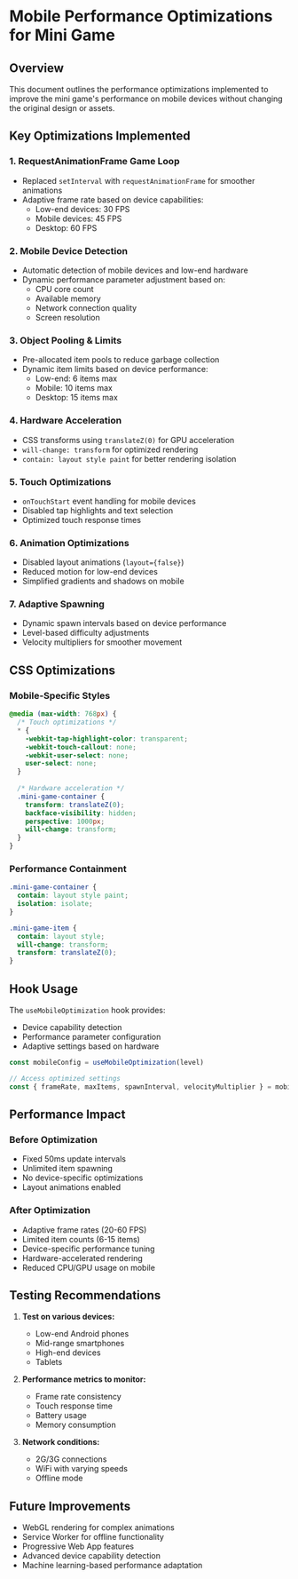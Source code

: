 # Mobile Performance Optimizations for Mini Game

## Overview
This document outlines the performance optimizations implemented to improve the mini game's performance on mobile devices without changing the original design or assets.

## Key Optimizations Implemented

### 1. RequestAnimationFrame Game Loop
- Replaced `setInterval` with `requestAnimationFrame` for smoother animations
- Adaptive frame rate based on device capabilities:
  - Low-end devices: 30 FPS
  - Mobile devices: 45 FPS
  - Desktop: 60 FPS

### 2. Mobile Device Detection
- Automatic detection of mobile devices and low-end hardware
- Dynamic performance parameter adjustment based on:
  - CPU core count
  - Available memory
  - Network connection quality
  - Screen resolution

### 3. Object Pooling & Limits
- Pre-allocated item pools to reduce garbage collection
- Dynamic item limits based on device performance:
  - Low-end: 6 items max
  - Mobile: 10 items max
  - Desktop: 15 items max

### 4. Hardware Acceleration
- CSS transforms using `translateZ(0)` for GPU acceleration
- `will-change: transform` for optimized rendering
- `contain: layout style paint` for better rendering isolation

### 5. Touch Optimizations
- `onTouchStart` event handling for mobile devices
- Disabled tap highlights and text selection
- Optimized touch response times

### 6. Animation Optimizations
- Disabled layout animations (`layout={false}`)
- Reduced motion for low-end devices
- Simplified gradients and shadows on mobile

### 7. Adaptive Spawning
- Dynamic spawn intervals based on device performance
- Level-based difficulty adjustments
- Velocity multipliers for smoother movement

## CSS Optimizations

### Mobile-Specific Styles
```css
@media (max-width: 768px) {
  /* Touch optimizations */
  * {
    -webkit-tap-highlight-color: transparent;
    -webkit-touch-callout: none;
    -webkit-user-select: none;
    user-select: none;
  }
  
  /* Hardware acceleration */
  .mini-game-container {
    transform: translateZ(0);
    backface-visibility: hidden;
    perspective: 1000px;
    will-change: transform;
  }
}
```

### Performance Containment
```css
.mini-game-container {
  contain: layout style paint;
  isolation: isolate;
}

.mini-game-item {
  contain: layout style;
  will-change: transform;
  transform: translateZ(0);
}
```

## Hook Usage

The `useMobileOptimization` hook provides:
- Device capability detection
- Performance parameter configuration
- Adaptive settings based on hardware

```typescript
const mobileConfig = useMobileOptimization(level)

// Access optimized settings
const { frameRate, maxItems, spawnInterval, velocityMultiplier } = mobileConfig
```

## Performance Impact

### Before Optimization
- Fixed 50ms update intervals
- Unlimited item spawning
- No device-specific optimizations
- Layout animations enabled

### After Optimization
- Adaptive frame rates (20-60 FPS)
- Limited item counts (6-15 items)
- Device-specific performance tuning
- Hardware-accelerated rendering
- Reduced CPU/GPU usage on mobile

## Testing Recommendations

1. **Test on various devices:**
   - Low-end Android phones
   - Mid-range smartphones
   - High-end devices
   - Tablets

2. **Performance metrics to monitor:**
   - Frame rate consistency
   - Touch response time
   - Battery usage
   - Memory consumption

3. **Network conditions:**
   - 2G/3G connections
   - WiFi with varying speeds
   - Offline mode

## Future Improvements

- WebGL rendering for complex animations
- Service Worker for offline functionality
- Progressive Web App features
- Advanced device capability detection
- Machine learning-based performance adaptation

